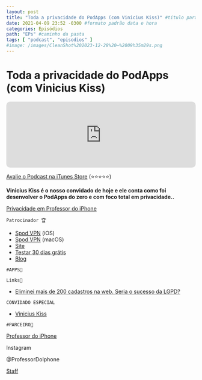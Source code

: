 ```yaml
---
layout: post
title: "Toda a privacidade do PodApps (com Vinicius Kiss)" #titulo para a barra de enderecos
date: 2021-04-09 23:52 -0300 #formato padrão data e hora
categories: Episódios
path: "EPs" #caminho da pasta
tags: [ "podcast", "episodios" ]
#image: /images/CleanShot%202023-12-28%20—%2009h35m29s.png
---
```


# Toda a privacidade do PodApps (com Vinicius Kiss)

<iframe allow="autoplay *; encrypted-media *; fullscreen *; clipboard-write" frameborder="0" height="175" style="width:100%;max-width:660px;overflow:hidden;border-radius:10px;" sandbox="allow-forms allow-popups allow-same-origin allow-scripts allow-storage-access-by-user-activation allow-top-navigation-by-user-activation" src="https://embed.podcasts.apple.com/us/podcast/podapps/id1434188907?i=1000543805795&theme=auto"></iframe>


[Avalie o Podcast na iTunes Store](https://apple.co/2vFBD0R)
(⭐️⭐️⭐️⭐️⭐️)

**Vinicius Kiss é o nosso convidado de hoje e ele conta como foi desenvolver o PodApps do zero e com foco total em privacidade..**

[Privacidade em Professor do iPhone](https://professordoiphone.com.br/category/privacidade/)

`Patrocinador 🏆`

- [Spod VPN](https://itunes.apple.com/br/app/spod-vpn-filtro-web/id1441670465) (iOS)
- [Spod VPN](https://apps.apple.com/br/app/spod-vpn-filtro-web/id1466110599) (macOS)
- [Site](https://spod.com.br) 
- [Testar 30 dias grátis](https://podapps.net/spod)  
- [Blog](https://podapps.net/spodblog) 

`#APPS📲`


`Links🔗 `

- [Eliminei mais de 200 cadastros na web. Seria o sucesso da LGPD?](/_posts/Destaques/2021-11-05-eliminei-mais-de-200-cadastros-na-web-seria-o-sucesso-da-lgpd.md) 

`CONVIDADO ESPECIAL`
- [Vinicius Kiss](https://vkiss.com.br/)  

`#PARCEIRO👥`

[Professor do iPhone](https://www.professordoiphone.com.br)

Instagram

@ProfessorDoIphone

[Staff](https://t.me/pdipstaff)